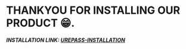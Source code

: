 # THANKYOU FOR INSTALLING OUR PRODUCT 😁.

##### INSTALLATION LINK: [UREPASS-INSTALLATION](https://tinyurl.com/Installation-UrePass)
